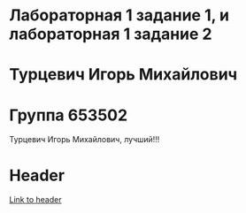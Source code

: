 # Лабораторная 1 задание 1, и лабораторная 1 задание 2
# Турцевич Игорь Михайлович
# Группа 653502
Турцевич Игорь Михайлович, лучший!!!
# Header


[Link to header](#header)
